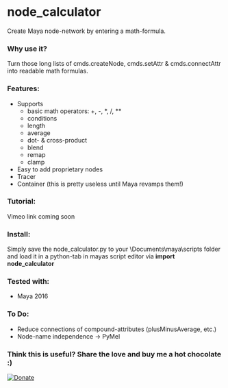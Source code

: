 # node_calculator
Create Maya node-network by entering a math-formula.

### Why use it?
Turn those long lists of cmds.createNode, cmds.setAttr & cmds.connectAttr into readable math formulas.

### Features:
* Supports 
  * basic math operators: +, -, *, /, **
  * conditions
  * length
  * average
  * dot- & cross-product
  * blend
  * remap
  * clamp
* Easy to add proprietary nodes
* Tracer
* Container (this is pretty useless until Maya revamps them!)

### Tutorial:
Vimeo link coming soon

### Install:
Simply save the node_calculator.py to your \Documents\maya\scripts folder and load it in a python-tab in mayas script editor via **import node_calculator**

### Tested with:
* Maya 2016

### To Do:
* Reduce connections of compound-attributes (plusMinusAverage, etc.)
* Node-name independence -> PyMel

### Think this is useful? Share the love and buy me a hot chocolate :)
[![Donate](https://img.shields.io/badge/Donate-PayPal-green.svg)](https://paypal.me/mischakolbe1)

